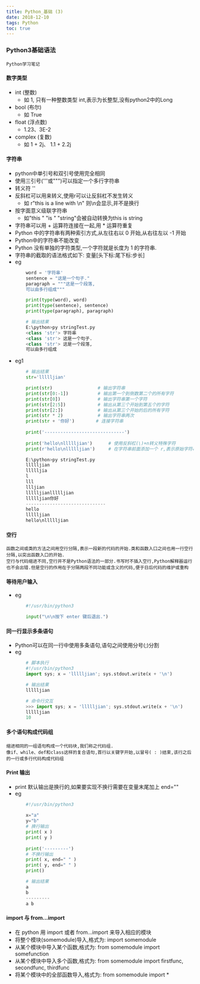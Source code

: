 ```yaml
---
title: Python_基础 (3)
date: 2018-12-10
tags: Python
toc: true
---
```


### Python3基础语法
    Python学习笔记

<!-- more -->

#### 数字类型
- int (整数)
    * 如 1, 只有一种整数类型 int,表示为长整型,没有python2中的Long
- bool (布尔)
    * 如 True
- float (浮点数)
    * 1.23、3E-2
- complex (复数)
    * 如 1 + 2j、 1.1 + 2.2j

#### 字符串
- python中单引号和双引号使用完全相同
- 使用三引号('''或""")可以指定一个多行字符串
- 转义符 '\'
- 反斜杠可以用来转义,使用r可以让反斜杠不发生转义
    * 如 r"this is a line with \n" 则\n会显示,并不是换行
- 按字面意义级联字符串
    * 如"this " "is " "string"会被自动转换为this is string
- 字符串可以用 + 运算符连接在一起,用 * 运算符重复
- Python 中的字符串有两种索引方式,从左往右以 0 开始,从右往左以 -1 开始
- Python中的字符串不能改变
- Python 没有单独的字符类型,一个字符就是长度为 1 的字符串.
- 字符串的截取的语法格式如下: 变量[头下标:尾下标:步长]
- eg
    ```python
        word = '字符串'
        sentence = "这是一个句子."
        paragraph = """这是一个段落,
        可以由多行组成"""

        print(type(word), word)
        print(type(sentence), sentence)
        print(type(paragraph), paragraph)

        # 输出结果
        E:\python>py stringTest.py
        <class 'str'> 字符串
        <class 'str'> 这是一个句子.
        <class 'str'> 这是一个段落,
        可以由多行组成
    ```
- eg1
    ```python
        # 输出结果
        str='llllljian'
 
        print(str)                 # 输出字符串
        print(str[0:-1])           # 输出第一个到倒数第二个的所有字符
        print(str[0])              # 输出字符串第一个字符
        print(str[2:5])            # 输出从第三个开始到第五个的字符
        print(str[2:])             # 输出从第三个开始的后的所有字符
        print(str * 2)             # 输出字符串两次
        print(str + '你好')        # 连接字符串
        
        print('------------------------------')
        
        print('hello\nllllljian')      # 使用反斜杠(\)+n转义特殊字符
        print(r'hello\nllllljian')     # 在字符串前面添加一个 r,表示原始字符串,不会发生转义

        E:\python>py stringTest.py
        llllljian
        llllljia
        l
        lll
        llljian
        llllljianllllljian
        llllljian你好
        ------------------------------
        hello
        llllljian
        hello\nllllljian
    ```

#### 空行
    函数之间或类的方法之间用空行分隔,表示一段新的代码的开始.类和函数入口之间也用一行空行分隔,以突出函数入口的开始.
    空行与代码缩进不同,空行并不是Python语法的一部分.书写时不插入空行,Python解释器运行也不会出错.但是空行的作用在于分隔两段不同功能或含义的代码,便于日后代码的维护或重构

#### 等待用户输入
- eg
    ```python
        #!/usr/bin/python3
 
        input("\n\n按下 enter 键后退出.")
    ```

#### 同一行显示多条语句
- Python可以在同一行中使用多条语句,语句之间使用分号(;)分割
- eg
    ```python
        # 脚本执行
        #!/usr/bin/python3
        import sys; x = 'llllljian'; sys.stdout.write(x + '\n')

        # 输出结果
        llllljian

        # 命令行交互
        >>> import sys; x = 'llllljian'; sys.stdout.write(x + '\n')
        llllljian
        10
    ```

#### 多个语句构成代码组
    缩进相同的一组语句构成一个代码块,我们称之代码组.
    像if、while、def和class这样的复合语句,首行以关键字开始,以冒号( : )结束,该行之后的一行或多行代码构成代码组

#### Print 输出
- print 默认输出是换行的,如果要实现不换行需要在变量末尾加上 end=""
- eg
    ```python
        #!/usr/bin/python3
        
        x="a"
        y="b"
        # 换行输出
        print( x )
        print( y )
        
        print('---------')
        # 不换行输出
        print( x, end=" " )
        print( y, end=" " )
        print()

        # 输出结果
        a
        b
        ---------
        a b
    ```

#### import 与 from...import
- 在 python 用 import 或者 from...import 来导入相应的模块
- 将整个模块(somemodule)导入,格式为:  import somemodule
- 从某个模块中导入某个函数,格式为:  from somemodule import somefunction
- 从某个模块中导入多个函数,格式为:  from somemodule import firstfunc, secondfunc, thirdfunc
- 将某个模块中的全部函数导入,格式为:  from somemodule import *



